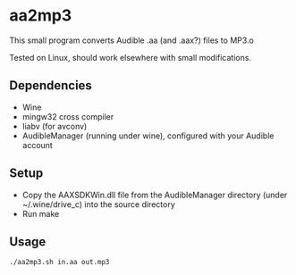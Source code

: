 aa2mp3
======

This small program converts Audible .aa (and .aax?) files to MP3.o

Tested on Linux, should work elsewhere with small modifications.

Dependencies
------------
- Wine
- mingw32 cross compiler
- liabv (for avconv)
- AudibleManager (running under wine), configured with your Audible account

Setup
-----
- Copy the AAXSDKWin.dll file from the AudibleManager directory (under ~/.wine/drive\_c)
  into the source directory
- Run make

Usage
-----

    ./aa2mp3.sh in.aa out.mp3
